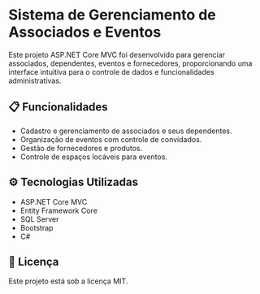 # Sistema de Gerenciamento de Associados e Eventos

Este projeto ASP.NET Core MVC foi desenvolvido para gerenciar associados, dependentes, eventos e fornecedores, proporcionando uma interface intuitiva para o controle de dados e funcionalidades administrativas.

## 📋 Funcionalidades
- Cadastro e gerenciamento de associados e seus dependentes.
- Organização de eventos com controle de convidados.
- Gestão de fornecedores e produtos.
- Controle de espaços locáveis para eventos.


## ⚙️ Tecnologias Utilizadas
- ASP.NET Core MVC
- Entity Framework Core
- SQL Server
- Bootstrap
- C#


## 📄 Licença
Este projeto está sob a licença MIT.
